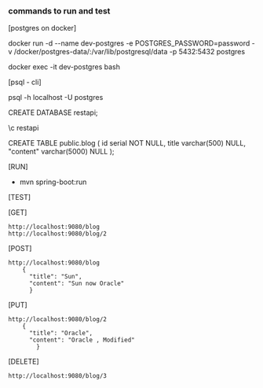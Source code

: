 ### commands to run and test

[postgres on docker]

docker run -d --name dev-postgres -e POSTGRES_PASSWORD=password -v /docker/postgres-data/:/var/lib/postgresql/data -p 5432:5432 postgres

docker exec -it dev-postgres bash

[psql - cli]

psql -h localhost -U postgres

CREATE DATABASE restapi;

\c restapi

CREATE TABLE public.blog (
	id serial NOT NULL,
	title varchar(500) NULL,
	"content" varchar(5000) NULL
);

[RUN]

* mvn spring-boot:run


[TEST]

[GET]

	http://localhost:9080/blog
	http://localhost:9080/blog/2

[POST]

	http://localhost:9080/blog
	    {
		  "title": "Sun",
		  "content": "Sun now Oracle"
	      }
[PUT]

	http://localhost:9080/blog/2
	    {
	      "title": "Oracle",
	      "content": "Oracle , Modified"
            }

[DELETE]

	http://localhost:9080/blog/3


